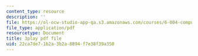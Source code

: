 ```yaml
---
content_type: resource
description: ''
file: https://ol-ocw-studio-app-qa.s3.amazonaws.com/courses/6-004-computation-structures-spring-2017/22ca7de71b2a3b2a8894f7e38f39a350_vJqBBh2XFTM.pdf
file_type: application/pdf
resourcetype: Document
title: 3play pdf file
uid: 22ca7de7-1b2a-3b2a-8894-f7e38f39a350
---
```

